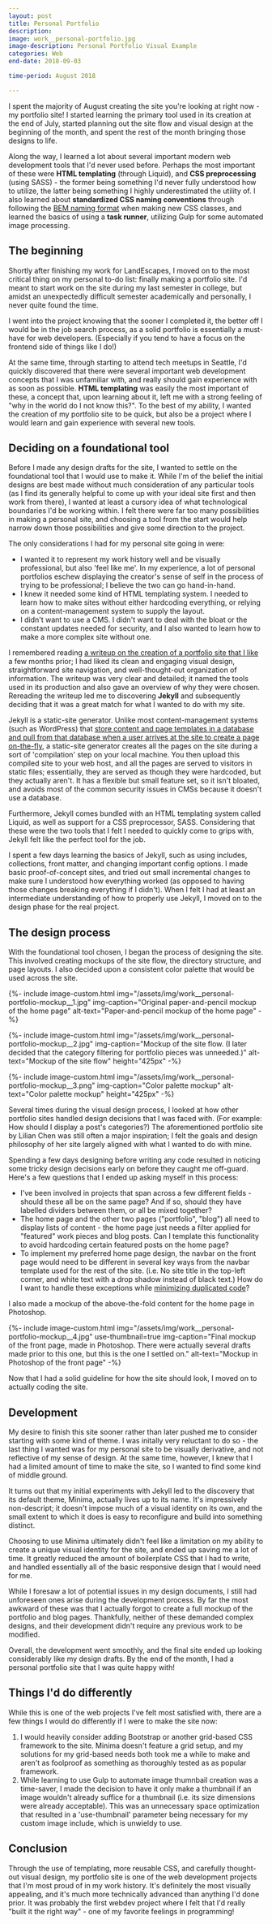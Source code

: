 ```yaml
---
layout: post
title: Personal Portfolio
description: 
image: work__personal-portfolio.jpg
image-description: Personal Portfolio Visual Example
categories: Web
end-date: 2018-09-03

time-period: August 2018

---
```


I spent the majority of August creating the site you're looking at right now - my portfolio site! I started learning the primary tool used in its creation at the end of July, started planning out the site flow and visual design at the beginning of the month, and spent the rest of the month bringing those designs to life.

Along the way, I learned a lot about several important modern web development tools that I'd never used before. Perhaps the most important of these were **HTML templating** (through Liquid), and **CSS preprocessing** (using SASS) - the former being something I'd never fully understood how to utilize, the latter being something I highly underestimated the utility of. I also learned about **standardized CSS naming conventions** through following the [BEM naming format](https://csswizardry.com/2013/01/mindbemding-getting-your-head-round-bem-syntax/) when making new CSS classes, and learned the basics of using a **task runner**, utilizing Gulp for some automated image processing.

## The beginning
Shortly after finishing my work for LandEscapes, I moved on to the most critical thing on my personal to-do list: finally making a portfolio site. I'd meant to start work on the site during my last semester in college, but amidst an unexpectedly difficult semester academically and personally, I never quite found the time. 

I went into the project knowing that the sooner I completed it, the better off I would be in the job search process, as a solid portfolio is essentially a must-have for web developers. (Especially if you tend to have a focus on the frontend side of things like I do!) 

At the same time, through starting to attend tech meetups in Seattle, I'd quickly discovered that there were several important web development concepts that I was unfamiliar with, and really should gain experience with as soon as possible. **HTML templating** was easily the most important of these, a concept that, upon learning about it, left me with a strong feeling of "why in the world do I not know this?". To the best of my ability, I wanted the creation of my portfolio site to be quick, but also be a project where I would learn and gain experience with several new tools.

## Deciding on a foundational tool
Before I made any design drafts for the site, I wanted to settle on the foundational tool that I would use to make it. While I'm of the belief the initial designs are best made without much consideration of any particular tools (as I find its generally helpful to come up with your ideal site first and then work from there), I wanted at least a cursory idea of what technological boundaries I'd be working within. I felt there were far too many possibilities in making a personal site, and choosing a tool from the start would help narrow down those possibilities and give some direction to the project.

The only considerations I had for my personal site going in were:
- I wanted it to represent my work history well and be visually professional, but also 'feel like me'. In my experience, a lot of personal portfolios eschew displaying the creator's sense of self in the process of trying to be professional; I believe the two can go hand-in-hand.
- I knew it needed some kind of HTML templating system. I needed to learn how to make sites without either hardcoding everything, or relying on a content-management system to supply the layout.
- I didn't want to use a CMS. I didn't want to deal with the bloat or the constant updates needed for security, and I also wanted to learn how to make a more complex site without one.

I remembered reading [a writeup on the creation of a portfolio site that I like](http://www.lilchen.com/blog/site-redesign-process/) a few months prior; I had liked its clean and engaging visual design, straightforward site navigation, and well-thought-out organization of information. The writeup was very clear and detailed; it named the tools used in its production and also gave an overview of why they were chosen. Rereading the writeup led me to discovering **Jekyll** and subsequently deciding that it was a great match for what I wanted to do with my site.

Jekyll is a static-site generator. Unlike most content-management systems (such as WordPress) that [store content and page templates in a database and pull from that database when a user arrives at the site to create a page on-the-fly](https://en.wikipedia.org/wiki/Dynamic_web_page), a static-site generator creates all the pages on the site during a sort of 'compilation' step on your local machine. You then upload this compiled site to your web host, and all the pages are served to visitors in static files; essentially, they are served as though they were hardcoded, but they actually aren't. It has a flexible but small feature set, so it isn't bloated, and avoids most of the common security issues in CMSs because it doesn't use a database.

Furthermore, Jekyll comes bundled with an HTML templating system called Liquid, as well as support for a CSS preprocessor, SASS. Considering that these were the two tools that I felt I needed to quickly come to grips with, Jekyll felt like the perfect tool for the job.

I spent a few days learning the basics of Jekyll, such as using includes, collections, front matter, and changing important config options. I made basic proof-of-concept sites, and tried out small incremental changes to make sure I understood how everything worked (as opposed to having those changes breaking everything if I didn't). When I felt I had at least an intermediate understanding of how to properly use Jekyll, I moved on to the design phase for the real project.

## The design process
With the foundational tool chosen, I began the process of designing the site. This involved creating mockups of the site flow, the directory structure, and page layouts. I also decided upon a consistent color palette that would be used across the site.

<figcaption></figcaption>
{%- include image-custom.html img="/assets/img/work__personal-portfolio-mockup__1.jpg" img-caption="Original paper-and-pencil mockup of the home page" alt-text="Paper-and-pencil mockup of the home page" -%}

{%- include image-custom.html img="/assets/img/work__personal-portfolio-mockup__2.jpg" img-caption="Mockup of the site flow. (I later decided that the category filtering for portfolio pieces was unneeded.)" alt-text="Mockup of the site flow" height="425px" -%}

{%- include image-custom.html img="/assets/img/work__personal-portfolio-mockup__3.png" img-caption="Color palette mockup" alt-text="Color palette mockup" height="425px" -%}

Several times during the visual design process, I looked at how other portfolio sites handled design decisions that I was faced with. (For example: How should I display a post's categories?) The aforementioned portfolio site by Lilian Chen was still often a major inspiration; I felt the goals and design philosophy of her site largely aligned with what I wanted to do with mine.

Spending a few days designing before writing any code resulted in noticing some tricky design decisions early on before they caught me off-guard. Here's a few questions that I ended up asking myself in this process:
- I've been involved in projects that span across a few different fields - should these all be on the same page? And if so, should they have labelled dividers between them, or all be mixed together?
- The home page and the other two pages ("portfolio", "blog") all need to display lists of content - the home page just needs a filter applied for "featured" work pieces and blog posts. Can I template this functionality to avoid hardcoding certain featured posts on the home page?
- To implement my preferred home page design, the navbar on the front page would need to be different in several key ways from the navbar template used for the rest of the site. (i.e. No site title in the top-left corner, and white text with a drop shadow instead of black text.) How do I want to handle these exceptions while [minimizing duplicated code](https://en.wikipedia.org/wiki/Don%27t_repeat_yourself)?

I also made a mockup of the above-the-fold content for the home page in Photoshop.

<figcaption></figcaption>
{%- include image-custom.html img="/assets/img/work__personal-portfolio-mockup__4.jpg" use-thumbnail=true img-caption="Final mockup of the front page, made in Photoshop. There were actually several drafts made prior to this one, but this is the one I settled on." alt-text="Mockup in Photoshop of the front page" -%}

Now that I had a solid guideline for how the site should look, I moved on to actually coding the site.

## Development
My desire to finish this site sooner rather than later pushed me to consider starting with some kind of theme. I was initally very reluctant to do so - the last thing I wanted was for my personal site to be visually derivative, and not reflective of my sense of design. At the same time, however, I knew that I had a limited amount of time to make the site, so I wanted to find some kind of middle ground.

It turns out that my initial experiments with Jekyll led to the discovery that its default theme, Minima, actually lives up to its name. It's impressively non-descript; it doesn't impose much of a visual identity on its own, and the small extent to which it does is easy to reconfigure and build into something distinct. 

Choosing to use Minima ultimately didn't feel like a limitation on my ability to create a unique visual identity for the site, and ended up saving me a lot of time. It greatly reduced the amount of boilerplate CSS that I had to write, and handled essentially all of the basic responsive design that I would need for me.

While I foresaw a lot of potential issues in my design documents, I still had unforeseen ones arise during the development process. By far the most awkward of these was that I actually forgot to create a full mockup of the portfolio and blog pages. Thankfully, neither of these demanded complex designs, and their development didn't require any previous work to be modified.

Overall, the development went smoothly, and the final site ended up looking considerably like my design drafts. By the end of the month, I had a personal portfolio site that I was quite happy with!

## Things I'd do differently
While this is one of the web projects I've felt most satisfied with, there are a few things I would do differently if I were to make the site now:
1. I would heavily consider adding Bootstrap or another grid-based CSS framework to the site. Minima doesn't feature a grid setup, and my solutions for my grid-based needs both took me a while to make and aren't as foolproof as something as thoroughly tested as as popular framework.
2. While learning to use Gulp to automate image thumnbail creation was a time-saver, I made the decision to have it only make a thumbnail if an image wouldn't already suffice for a thumbnail (i.e. its size dimensions were already acceptable). This was an unnecessary space optimization that resulted in a 'use-thumbnail' parameter being necessary for my custom image include, which is unwieldy to use.

## Conclusion
Through the use of templating, more reusable CSS, and carefully thought-out visual design, my portfolio site is one of the web development projects that I'm most proud of in my work history. It's definitely the most visually appealing, and it's much more technically advanced than anything I'd done prior. It was probably the first webdev project where I felt that I'd really "built it the right way" - one of my favorite feelings in programming!
